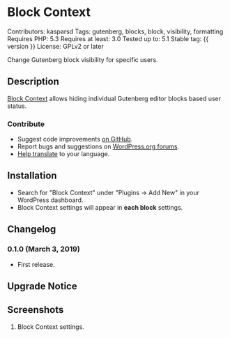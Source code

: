 # Block Context

Contributors: kasparsd
Tags: gutenberg, blocks, block, visibility, formatting
Requires PHP: 5.3
Requires at least: 3.0
Tested up to: 5.1
Stable tag: {{ version }}
License: GPLv2 or later

Change Gutenberg block visibility for specific users.


## Description

[Block Context](https://blockcontext.com) allows hiding individual Gutenberg editor blocks based user status.


### Contribute

- Suggest code improvements [on GitHub](https://github.com/preseto/block-context).
- Report bugs and suggestions on [WordPress.org forums](http://wordpress.org/support/plugin/block-context).
- [Help translate](https://translate.wordpress.org/projects/wp-plugins/block-context) to your language.


## Installation

- Search for "Block Context" under "Plugins → Add New" in your WordPress dashboard.
- Block Context settings will appear in **each block** settings.


## Changelog

### 0.1.0 (March 3, 2019)

- First release.


## Upgrade Notice


## Screenshots

1. Block Context settings.
